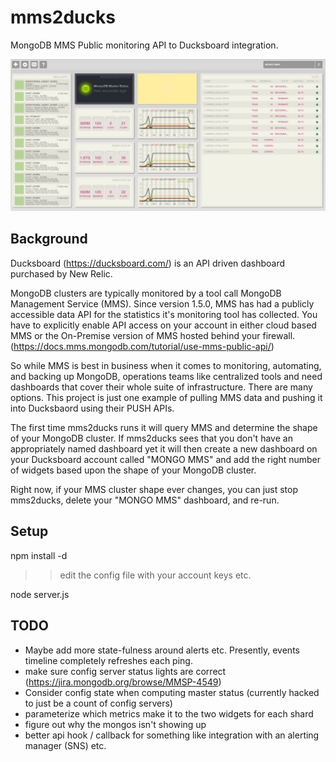 # mms2ducks
MongoDB MMS Public monitoring API to Ducksboard integration.

![screenshot](https://raw.githubusercontent.com/derickson/mms2ducks/master/screen.jpg "mms2ducks screenshot")

## Background

Ducksboard (https://ducksboard.com/) is an API driven dashboard purchased by New Relic.

MongoDB clusters are typically monitored by a tool call MongoDB Management Service (MMS).  Since version 1.5.0, MMS has had a publicly accessible data API for the statistics it's monitoring tool has collected.  You have to explicitly enable API access on your account in either cloud based MMS or the On-Premise version of MMS hosted behind your firewall. (https://docs.mms.mongodb.com/tutorial/use-mms-public-api/)

So while MMS is best in business when it comes to monitoring, automating, and backing up MongoDB, operations teams like centralized tools and need dashboards that cover their whole suite of infrastructure.  There are many options.  This project is just one example of pulling MMS data and pushing it into Ducksbaord using their PUSH APIs.

The first time mms2ducks runs it will query MMS and determine the shape of your MongoDB cluster.  If mms2ducks sees that you don't have an appropriately named dashboard yet it will then create a new dashboard on your Ducksboard account called "MONGO MMS" and add the right number of widgets based upon the shape of your MongoDB cluster.

Right now, if your MMS cluster shape ever changes, you can just stop mms2ducks, delete your "MONGO MMS" dashboard, and re-run.


## Setup

npm install -d

>> edit the config file with your account keys etc.

node server.js

## TODO
* Maybe add more state-fulness around alerts etc.  Presently, events timeline completely refreshes each ping.
* make sure config server status lights are correct (https://jira.mongodb.org/browse/MMSP-4549)
* Consider config state when computing master status (currently hacked to just be a count of config servers)
* parameterize which metrics make it to the two widgets for each shard
* figure out why the mongos isn't showing up
* better api hook / callback for something like integration with an alerting manager (SNS) etc.


